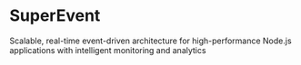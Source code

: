 # SuperEvent
Scalable, real-time event-driven architecture for high-performance Node.js applications with intelligent monitoring and analytics
